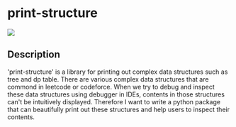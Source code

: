 # print-structure

[![](https://img.shields.io/badge/print--structure-repo-blue)](https://github.com/DavidHo666/print-structure)

## Description

'print-structure' is a library for printing out complex data structures such as tree and dp table.
There are various complex data structures that are commond in leetcode or codeforce. When we try to debug and inspect these data structures using debugger in IDEs, contents in those structures can't be intuitively displayed. Therefore I want to write a python package that can beautifully print out these structures and help users to inspect their contents.
